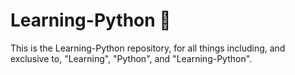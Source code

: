 # Learning-Python :pencil:

This is the Learning-Python repository, for all things including, and exclusive to, "Learning", "Python", and "Learning-Python".

